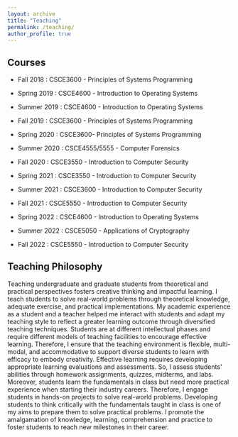 ```yaml
---
layout: archive
title: "Teaching"
permalink: /teaching/
author_profile: true
---
```



## Courses
* Fall 2018 : CSCE3600 - Principles of Systems Programming

* Spring 2019 : CSCE4600 - Introduction to Operating Systems

* Summer 2019 : CSCE4600 - Introduction to Operating Systems

* Fall 2019 : CSCE3600 - Principles of Systems Programming

* Spring 2020 : CSCE3600- Principles of Systems Programming

* Summer 2020 : CSCE4555/5555 - Computer Forensics

* Fall 2020 : CSCE3550 - Introduction to Computer Security

* Spring 2021 : CSCE3550 - Introduction to Computer Security

* Summer 2021 : CSCE3600 - Introduction to Computer Security

* Fall 2021 : CSCE5550 - Introduction to Computer Security

* Spring 2022 : CSCE4600 - Introduction to Operating Systems

* Summer 2022 : CSCE5050 - Applications of Cryptography

* Fall  2022 : CSCE5550 - Introduction to Computer Security

## Teaching Philosophy

Teaching undergraduate and graduate students from theoretical and practical perspectives fosters creative thinking and impactful learning. I teach students to solve real-world problems through theoretical knowledge, adequate exercise, and practical implementations. My academic experience as a student and a teacher helped me interact with students and adapt my teaching style to reflect a greater learning outcome through diversified teaching techniques. Students are at different intellectual phases and require different models of teaching facilities to encourage effective learning. Therefore, I ensure that the teaching environment is flexible, multi-modal, and accommodative to support diverse students to learn with efficacy to embody creativity. Effective learning requires developing appropriate learning evaluations and assessments. So, I assess students' abilities through homework assignments, quizzes, midterms, and labs. Moreover, students learn the fundamentals in class but need more practical experience when starting their industry careers. Therefore, I engage students in hands-on projects to solve real-world problems. Developing students to think critically with the fundamentals taught in class is one of my aims to prepare them to solve practical problems. I promote the amalgamation of knowledge, learning, comprehension and practice to foster students to reach new milestones in their career.
